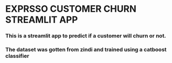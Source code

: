 # EXPRSSO CUSTOMER CHURN STREAMLIT APP

### This is a streamlit app to predict if a customer will churn or not.
### The dataset was gotten from zindi and trained using a catboost classifier